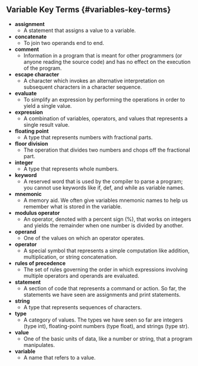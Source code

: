 ## Variable Key Terms {#variables-key-terms}

* **assignment**
  * A statement that assigns a value to a variable.
* **concatenate**
  * To join two operands end to end.
* **comment**
  * Information in a program that is meant for other programmers \(or anyone reading the source code\) and has no effect on the execution of the program.
* **escape character**
  * A character which invokes an alternative interpretation on subsequent characters in a character sequence.
* **evaluate**
  * To simplify an expression by performing the operations in order to yield a single value.
* **expression**
  * A combination of variables, operators, and values that represents a single result value.
* **floating point**
  * A type that represents numbers with fractional parts.
* **floor division**
  * The operation that divides two numbers and chops off the fractional part.
* **integer**
  * A type that represents whole numbers.
* **keyword**
  * A reserved word that is used by the compiler to parse a program; you cannot use keywords like if, def, and while as variable names.
* **mnemonic**
  * A memory aid. We often give variables mnemonic names to help us remember what is stored in the variable.
* **modulus operator**
  * An operator, denoted with a percent sign \(%\), that works on integers and yields the remainder when one number is divided by another.
* **operand**
  * One of the values on which an operator operates.
* **operator**
  * A special symbol that represents a simple computation like addition, multiplication, or string concatenation.
* **rules of precedence**
  * The set of rules governing the order in which expressions involving multiple operators and operands are evaluated.
* **statement**
  * A section of code that represents a command or action. So far, the statements we have seen are assignments and print statements.
* **string**
  * A type that represents sequences of characters.
* **type**
  * A category of values. The types we have seen so far are integers \(type int\), floating-point numbers \(type float\), and strings \(type str\).
* **value**
  * One of the basic units of data, like a number or string, that a program manipulates.
* **variable**
  * A name that refers to a value.



